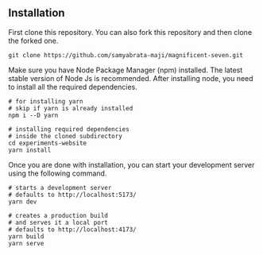 ## Installation

First clone this repository. You can also fork this repository and then clone the forked one.

```gitattributes
git clone https://github.com/samyabrata-maji/magnificent-seven.git
```

Make sure you have Node Package Manager (npm) installed. The latest stable version of Node Js is recommended. After installing node, you need to install all the required dependencies.
```gitattributes
# for installing yarn
# skip if yarn is already installed
npm i --D yarn

# installing required dependencies
# inside the cloned subdirectory
cd experiments-website
yarn install
```

Once you are done with installation, you can start your development server using the following command.
```gitattributes
# starts a development server
# defaults to http://localhost:5173/
yarn dev

# creates a production build
# and serves it a local port
# defaults to http://localhost:4173/
yarn build
yarn serve
```
